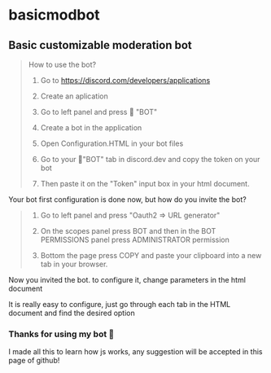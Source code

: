 # basicmodbot

## Basic customizable moderation bot

> How to use the bot?
>
> 1. Go to https://discord.com/developers/applications
>
> 2. Create an aplication
> 
> 3. Go to left panel and press 🤖 "BOT"
>
> 4. Create a bot in the application
>
> 5. Open Configuration.HTML in your bot files
>
> 6. Go to your 🤖"BOT" tab in discord.dev and copy the token on your bot
> 
> 7. Then paste it on the "Token" input box in your html document.

Your bot first configuration is done now, but how do you invite the bot?

> 1. Go to left panel and press "Oauth2 => URL generator"
> 
> 2. On the scopes panel press BOT and then in the BOT PERMISSIONS panel press ADMINISTRATOR permission
> 
> 3. Bottom the page press COPY and paste your clipboard into a new tab in your browser.

Now you invited the bot. to configure it, change parameters in the html document

It is really easy to configure, just go through each tab in the HTML document and find the desired option

### Thanks for using my bot 🤖

I made all this to learn how js works, any suggestion will be accepted in this page of github!

